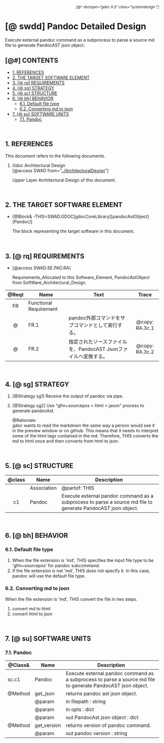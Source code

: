 *<div align=right><small>
[@^ doctype="gdoc 0.3" class="systemdesign:"]
</small></div>*

# [@ swdd] Pandoc Detailed Design

Execute external pandoc command as a subprocess to parse a source md file to generate PandocAST json object.

## \[@#\] CONTENTS<!-- omit in toc -->

- [1. REFERENCES](#1-references)
- [2. THE TARGET SOFTWARE ELEMENT](#2-the-target-software-element)
- [3. [@ rq] REQUIREMENTS](#3--rq-requirements)
- [4. [@ sg] STRATEGY](#4--sg-strategy)
- [5. [@ sc] STRUCTURE](#5--sc-structure)
- [6. [@ bh] BEHAVIOR](#6--bh-behavior)
  - [6.1. Default file type](#61-default-file-type)
  - [6.2. Converting md to json](#62-converting-md-to-json)
- [7. [@ su] SOFTWARE UNITS](#7--su-software-units)
  - [7.1. Pandoc](#71-pandoc)

<br>

## 1. REFERENCES

This document refers to the following documents.

1. Gdoc Architectural Design  \
   [@access SWAD from="[../ArchitecturalDesign](../ArchitecturalDesign.md)"]

   Upper Layer Architectural Design of this document.

<br>

## 2. THE TARGET SOFTWARE ELEMENT

- [@Block& -THIS=SWAD.GDOC[gdocCoreLibrary][pandocAstObject][Pandoc]]

  The block representing the target software in this document.

<br>

## 3. [@ rq] REQUIREMENTS

- [@access SWAD.SE.PAO.RA]

  Requirements_Allocated to this Software_Element, PandocAstObject from SoftWare_Architectural_Design.

| @Reqt | Name | Text | Trace |
| :---: | ---- | ---- | :---: |
| FR    | Functional Requirement |
| @     | FR.1  | pandoc外部コマンドをサブコマンドとして実行する。 | @copy: RA.3c.1
| @     | FR.2  | 指定されたソースファイルを、PandocAST Jsonファイルへ変換する。 | @copy: RA.3c.2

<br>

## 4. [@ sg] STRATEGY

1. [@Strategy sg1] Receive the output of pandoc via pipe.

2. [@Strategy sg2] Use "gfm+sourcepos > html > jason" process to generate pandocAst.

   @Rationale: \
   gdoc wants to read the markdown the same way a person would see it in the preview window or on github.
   This means that it needs to interpret some of the html tags contained in the md.
   Therefore, THIS converts the md to html once and then converts from html to json.

<br>

## 5. [@ sc] STRUCTURE

| @class | Name | Description |
| :----: | ---- | ----------- |
|        | Association | @partof: THIS
| c1     | Pandoc      | Execute external pandoc command as a subprocess to parse a source md file to generate PandocAST json object.

<br>

## 6. [@ bh] BEHAVIOR

### 6.1. Default file type

1. When the file extension is 'md', THIS specifies the input file type to be 'gfm+sourcepos' for pandoc subcommand.
2. If the file extension is not 'md', THIS does not specify it.
   In this case, pandoc will use the default file type.

### 6.2. Converting md to json

When the file extension is 'md', THIS convert the file in two steps.

1. convert md to html
2. convert html to json

<br>

## 7. [@ su] SOFTWARE UNITS

### 7.1. Pandoc

| @Class& | Name | Description |
| ------- | ---- | ----------- |
| sc.c1   | Pandoc      | Execute external pandoc command as a subprocess to parse a source md file to generate PandocAST json object.
| @Method | get_json    | returns pandoc ast json object.
|         | @param      | in filepath : string
|         | @param      | in opts : dict
|         | @param      | out PandocAst json object : dict
| @Method | get_version | returns version of pandoc command.
|         | @param      | out pandoc version : string
